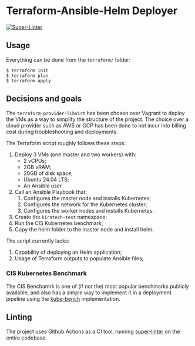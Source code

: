 # Terraform-Ansible-Helm Deployer
[![Super-Linter](https://github.com/doddophonique/tah-deploy/actions/workflows/super-linter.yml/badge.svg)](https://github.com/marketplace/actions/super-linter)
## Usage
Everything can be done from the `terraform/` folder:
```
$ terraform init
$ terraform plan
$ terraform apply
```

## Decisions and goals
The `terraform-provider-libvirt` has been chosen over Vagrant to deploy the VMs as a way to simplify the structure of the project. The choice over a cloud provider such as AWS or GCP has been done to not incur into billing cost during troubleshooting and deployments.

The Terraform script roughly follows these steps:
  1. Deploy 3 VMs (one master and two workers) with:
     - 2 vCPUs;
     - 2GB vRAM;
     - 20GB of disk space;
     - Ubuntu 24.04 LTS;
     - An Ansible user.
  2. Call an Ansible Playbook that:
     1. Configures the master node and installs Kubernetes;
     2. Configures the network for the Kubernetes cluster;
     3. Configures the worker nodes and installs Kubernetes.
  3. Create the `kiratech-test` namespace;
  4. Run the CIS Kubernetes benchmark;
  5. Copy the helm folder to the master node and install helm.

The script currently lacks:
  1. Capability of deploying an Helm application;
  2. Usage of Terraform outputs to populate Ansible files;

### CIS Kubernetes Benchmark
The CIS Benchamrk is one of (if not the) most popular benchmarks publicly available, and also has a simple way to implement it in a deployment pipeline using the [kube-bench](https://github.com/aquasecurity/kube-bench) implementation.

## Linting
The project uses Github Actions as a CI tool, running [super-linter](https://github.com/super-linter/super-linter) on the entire codebase.
